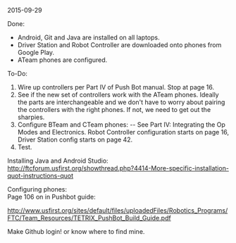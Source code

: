 2015-09-29

Done:
- Android, Git and Java are installed on all laptops.
- Driver Station and Robot Controller are downloaded onto phones from Google Play.
- ATeam phones are configured.

To-Do:
1. Wire up controllers per Part IV of Push Bot manual. Stop at page 16.
2. See if the new set of controllers work with the ATeam phones. Ideally the parts are interchangeable and we don't have to worry about pairing the controllers with the right phones. If not, we need to get out the sharpies.
3. Configure BTeam and CTeam phones:
-- See Part IV: Integrating the Op Modes and Electronics. Robot Controller configuration starts on page 16, Driver Station config starts on page 42.
4. Test.

Installing Java and Android Studio:   
http://ftcforum.usfirst.org/showthread.php?4414-More-specific-installation-quot-instructions-quot   

Configuring phones:   
Page 106 on in Pushbot guide:   

http://www.usfirst.org/sites/default/files/uploadedFiles/Robotics_Programs/FTC/Team_Resources/TETRIX_PushBot_Build_Guide.pdf

Make Github login! or know where to find mine.
